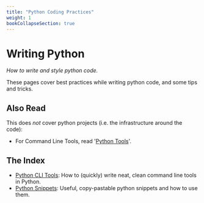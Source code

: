 ```yaml
---
title: "Python Coding Practices"
weight: 1
bookCollapseSection: true
---
```


# Writing Python
*How to write and style python code.*

These pages cover best practices while writing python code, and some tips and tricks.

## Also Read
This does *not* cover python projects (i.e. the infrastructure around the code):
- For Command Line Tools, read '[Python Tools](./python_tools.md)'.

## The Index
- [Python CLI Tools](/handbook/content/docs/code/python/python_tools.md): How to (quickly) write neat, clean command line tools in Python.
- [Python Snippets](/handbook/content/docs/code/python/python_snippets.md): Useful, copy-pastable python snippets and how to use them.
